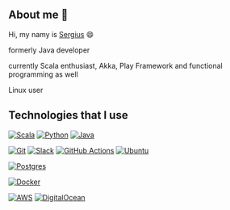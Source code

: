 ## About me  👋

Hi, my namy is [Sergius](https://en.wikipedia.org/wiki/Sergius_(name)) 😄

formerly Java developer

currently Scala enthusiast, Akka, Play Framework and functional programming as well

Linux user

## Technologies that I use

[![Scala](https://img.shields.io/badge/Scala-%23DC322F.svg?logo=scala&logoColor=white&link=https://github.com/sergiuszkierat)](https://github.com/sergiuszkierat)
[![Python](https://img.shields.io/badge/Python-3776AB?logo=python&logoColor=fff&link=https://github.com/sergiuszkierat)](https://github.com/sergiuszkierat)
[![Java](https://img.shields.io/badge/Java-%23ED8B00.svg?logo=openjdk&logoColor=white&link=https://github.com/sergiuszkierat)](https://github.com/sergiuszkierat)

[![Git](https://img.shields.io/badge/-Git-F05032?style=flat-square&logo=git&logoColor=white&link=https://github.com/sergiuszkierat)](https://github.com/sergiuszkierat)
[![Slack](https://img.shields.io/badge/Slack-4A154B?logo=slack&logoColor=fff&link=https://github.com/sergiuszkierat)](https://github.com/sergiuszkierat)
[![GitHub Actions](https://img.shields.io/badge/GitHub_Actions-2088FF?logo=github-actions&logoColor=white&link=https://github.com/sergiuszkierat)](https://github.com/sergiuszkierat)
[![Ubuntu](https://img.shields.io/badge/Ubuntu-E95420?logo=ubuntu&logoColor=white&link=https://github.com/sergiuszkierat)](https://github.com/sergiuszkierat)

[![Postgres](https://img.shields.io/badge/Postgres-%23316192.svg?logo=postgresql&logoColor=white&link=https://github.com/sergiuszkierat)](https://github.com/sergiuszkierat)

[![Docker](https://img.shields.io/badge/Docker-2496ED?logo=docker&logoColor=fff&link=https://github.com/sergiuszkierat)](https://github.com/sergiuszkierat)

[![AWS](https://img.shields.io/badge/AWS-%23FF9900.svg?logo=amazon-web-services&logoColor=white&link=https://github.com/sergiuszkierat)](https://github.com/sergiuszkierat)
[![DigitalOcean](https://img.shields.io/badge/DigitalOcean-%230167ff.svg?logo=digitalOcean&logoColor=white&link=https://github.com/sergiuszkierat)](https://github.com/sergiuszkierat)

<!--
**sergiuszkierat/sergiuszkierat** is a ✨ _special_ ✨ repository because its `README.md` (this file) appears on your GitHub profile.

Here are some ideas to get you started:

- 🔭 I’m currently working on ...
- 🌱 I’m currently learning ...
- 👯 I’m looking to collaborate on ...
- 🤔 I’m looking for help with ...
- 💬 Ask me about ...
- 📫 How to reach me: ...
- 😄 Pronouns: ...
- ⚡ Fun fact: ...
-->
